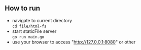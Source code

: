 ## How to run
* navigate to current directory  
`cd file/html-fs`
* start staticFile server  
`go run main.go`
* use your browser to access "http://127.0.0.1:8080" or other